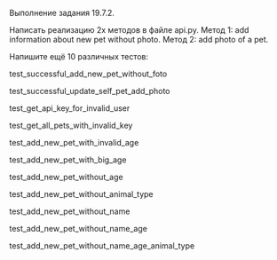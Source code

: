 Выполнение задания 19.7.2.

Написать реализацию 2х методов в файле api.py.
Метод 1: add information about new pet without photo.
Метод 2: add photo of a pet.

Напишите ещё 10 различных тестов:

test_successful_add_new_pet_without_foto

test_successful_update_self_pet_add_photo

test_get_api_key_for_invalid_user

test_get_all_pets_with_invalid_key

test_add_new_pet_with_invalid_age

test_add_new_pet_with_big_age

test_add_new_pet_without_age

test_add_new_pet_without_animal_type

test_add_new_pet_without_name

test_add_new_pet_without_name_age

test_add_new_pet_without_name_age_animal_type

